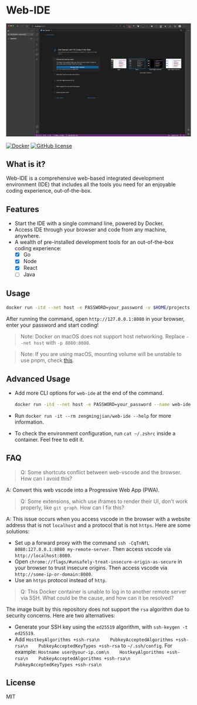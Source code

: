# Web-IDE

![1](./cover.jpeg)

[![Docker](https://img.shields.io/docker/v/zengmingjian/web-ide)](https://hub.docker.com/r/zengmingjian/web-ide)
[![GitHub license](https://img.shields.io/github/license/zanminkian/web-ide)](https://github.com/zanminkian/web-ide/blob/master/LICENSE)

## What is it?

Web-IDE is a comprehensive web-based integrated development environment (IDE) that includes all the tools you need for an enjoyable coding experience, out-of-the-box.

## Features

- Start the IDE with a single command line, powered by Docker.
- Access IDE through your browser and code from any machine, anywhere.
- A wealth of pre-installed development tools for an out-of-the-box coding experience:
  - [x] Go
  - [x] Node
  - [x] React
  - [ ] Java

## Usage

```sh
docker run -itd --net host -e PASSWORD=your_password -v $HOME/projects:/root/projects --name web-ide zengmingjian/web-ide
```

After running the command, open `http://127.0.0.1:8080` in your browser, enter your password and start coding!

> Note: Docker on macOS does not support host networking. Replace `--net host` with `-p 8080:8080`.

> Note: If you are using macOS, mounting volume will be unstable to use pnpm, check [this](https://github.com/pnpm/pnpm/issues/5803).

## Advanced Usage

- Add more CLI options for `web-ide` at the end of the command.
  ```sh
  docker run -itd --net host -e PASSWORD=your_password --name web-ide zengmingjian/web-ide --bind-addr 0.0.0.0:9090
  ```

- Run `docker run -it --rm zengmingjian/web-ide --help` for more information.

- To check the environment configuration, run `cat ~/.zshrc` inside a container. Feel free to edit it.

## FAQ

> Q: Some shortcuts conflict between web-vscode and the browser. How can I avoid this?

A: Convert this web vscode into a Progressive Web App (PWA).

> Q: Some extensions, which use iframes to render their UI, don't work properly, like `git graph`. How can I fix this?

A: This issue occurs when you access vscode in the browser with a website address that is not `localhost` and a protocol that is not `https`. Here are some solutions:
- Set up a forward proxy with the command `ssh -CqTnNfL 8080:127.0.0.1:8080 my-remote-server`. Then access vscode via `http://localhost:8080`.
- Open `chrome://flags/#unsafely-treat-insecure-origin-as-secure` in your browser to trust insecure origins. Then access vscode via `http://some-ip-or-domain:8080`.
- Use an `https` protocol instead of `http`.

> Q: This Docker container is unable to log in to another remote server via SSH. What could be the cause, and how can it be resolved?

The image built by this repository does not support the `rsa` algorithm due to security concerns. Here are two alternatives:
- Generate your SSH key using the `ed25519` algorithm, with `ssh-keygen -t ed25519`.
- Add `HostkeyAlgorithms +ssh-rsa\n    PubkeyAcceptedAlgorithms +ssh-rsa\n    PubkeyAcceptedKeyTypes +ssh-rsa` to `~/.ssh/config`. For example: `Hostname user@your-ip.com\n    HostkeyAlgorithms +ssh-rsa\n    PubkeyAcceptedAlgorithms +ssh-rsa\n    PubkeyAcceptedKeyTypes +ssh-rsa\n`

## License

MIT
